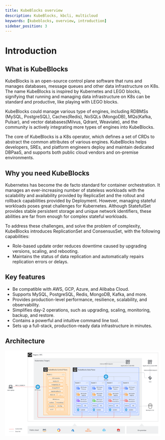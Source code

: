 ```yaml
---
title: KubeBlocks overview
description: KubeBlocks, kbcli, multicloud
keywords: [kubeblocks, overview, introduction]
sidebar_position: 3
---
```


# Introduction

## What is KubeBlocks

KubeBlocks is an open-source control plane software that runs and manages databases, message queues and other data infrastructure on K8s. The name KubeBlocks is inspired by Kubernetes and LEGO blocks, signifying that running and managing data infrastructure on K8s can be standard and productive, like playing with LEGO blocks.

KubeBlocks could manage various type of engines, including RDBMSs (MySQL, PostgreSQL), Caches(Redis), NoSQLs (MongoDB), MQs(Kafka, Pulsar), and vector databases(Milvus, Qdrant, Weaviate), and the community is actively integrating more types of engines into KubeBlocks. 

The core of KubeBlocks is a K8s operator, which defines a set of CRDs to abstract the common attributes of various engines. KubeBlocks helps developers, SREs, and platform engineers deploy and maintain dedicated DBPaaS, and supports both public cloud vendors and on-premise environments.

## Why you need KubeBlocks

Kubernetes has become the de facto standard for container orchestration. It manages an ever-increasing number of stateless workloads with the scalability and availability provided by ReplicaSet and the rollout and rollback capabilities provided by Deployment. However, managing stateful workloads poses great challenges for Kubernetes. Although StatefulSet provides stable persistent storage and unique network identifiers, these abilities are far from enough for complex stateful workloads.

To address these challenges, and solve the problem of complexity, KubeBlocks introduces ReplicationSet and ConsensusSet, with the following capabilities:

- Role-based update order reduces downtime caused by upgrading versions, scaling, and rebooting.
- Maintains the status of data replication and automatically repairs replication errors or delays.

## Key features

- Be compatible with AWS, GCP, Azure, and Alibaba Cloud.
- Supports MySQL, PostgreSQL, Redis, MongoDB, Kafka, and more.
- Provides production-level performance, resilience, scalability, and observability.
- Simplifies day-2 operations, such as upgrading, scaling, monitoring, backup, and restore.
- Contains a powerful and intuitive command line tool.
- Sets up a full-stack, production-ready data infrastructure in minutes.

## Architecture

![KubeBlocks Architecture](../../img/kubeblocks-architecture.png)
